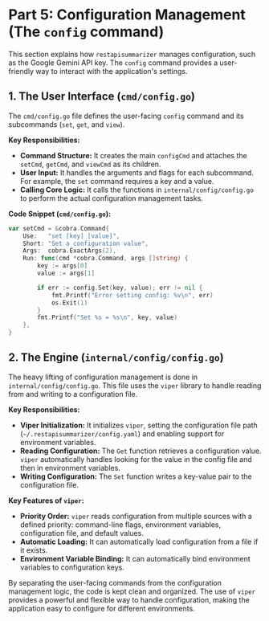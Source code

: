 # Part 5: Configuration Management (The `config` command)

This section explains how `restapisummarizer` manages configuration, such as the Google Gemini API key. The `config` command provides a user-friendly way to interact with the application's settings.

## 1. The User Interface (`cmd/config.go`)

The `cmd/config.go` file defines the user-facing `config` command and its subcommands (`set`, `get`, and `view`).

**Key Responsibilities:**

*   **Command Structure:** It creates the main `configCmd` and attaches the `setCmd`, `getCmd`, and `viewCmd` as its children.
*   **User Input:** It handles the arguments and flags for each subcommand. For example, the `set` command requires a key and a value.
*   **Calling Core Logic:** It calls the functions in `internal/config/config.go` to perform the actual configuration management tasks.

**Code Snippet (`cmd/config.go`):**

```go
var setCmd = &cobra.Command{
    Use:   "set [key] [value]",
    Short: "Set a configuration value",
    Args:  cobra.ExactArgs(2),
    Run: func(cmd *cobra.Command, args []string) {
        key := args[0]
        value := args[1]

        if err := config.Set(key, value); err != nil {
            fmt.Printf("Error setting config: %v\n", err)
            os.Exit(1)
        }
        fmt.Printf("Set %s = %s\n", key, value)
    },
}
```

## 2. The Engine (`internal/config/config.go`)

The heavy lifting of configuration management is done in `internal/config/config.go`. This file uses the `viper` library to handle reading from and writing to a configuration file.

**Key Responsibilities:**

*   **Viper Initialization:** It initializes `viper`, setting the configuration file path (`~/.restapisummarizer/config.yaml`) and enabling support for environment variables.
*   **Reading Configuration:** The `Get` function retrieves a configuration value. `viper` automatically handles looking for the value in the config file and then in environment variables.
*   **Writing Configuration:** The `Set` function writes a key-value pair to the configuration file.

**Key Features of `viper`:**

*   **Priority Order:** `viper` reads configuration from multiple sources with a defined priority: command-line flags, environment variables, configuration file, and default values.
*   **Automatic Loading:** It can automatically load configuration from a file if it exists.
*   **Environment Variable Binding:** It can automatically bind environment variables to configuration keys.

By separating the user-facing commands from the configuration management logic, the code is kept clean and organized. The use of `viper` provides a powerful and flexible way to handle configuration, making the application easy to configure for different environments.

